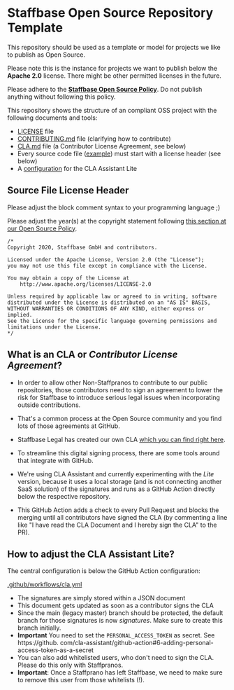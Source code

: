<!-- TODO adjust -->

# Staffbase Open Source Repository Template

This repository should be used as a template or model for projects we like to publish as Open Source.

Please note this is the instance for projects we want to publish below the **Apache 2.0** license. There might be other permitted licenses in the future.

Please adhere to the [**Staffbase Open Source Policy**](https://mitarbeiterapp.atlassian.net/wiki/spaces/LEGAL/pages/1369178123/Staffbase+Open+Source+Policy). Do not publish anything without following this policy.

This repository shows the structure of an compliant OSS project with the following documents and tools: 

* [LICENSE](../master/LICENSE) file
* [CONTRIBUTING.md](../master/CONTRIBUTING.md) file (clarifying how to contribute)
* [CLA.md](../master/CLA.md) file (a Contributor License Agreement, see below)
* Every source code file ([example](../master/src/main/your-code-files-here.js)) must start with a license header (see below) 
* A [configuration](../master/.github/workflows/cla.yml) for the CLA Assistant Lite

## Source File License Header
Please adjust the block comment syntax to your programming language ;)

Please adjust the year(s) at the copyright statement following [this section at our Open Source Policy](https://mitarbeiterapp.atlassian.net/wiki/spaces/LEGAL/pages/1600422442/Copyright+Statements+in+Staffbase+Code+Files).

```
/*
Copyright 2020, Staffbase GmbH and contributors.

Licensed under the Apache License, Version 2.0 (the "License");
you may not use this file except in compliance with the License.

You may obtain a copy of the License at
    http://www.apache.org/licenses/LICENSE-2.0
    
Unless required by applicable law or agreed to in writing, software
distributed under the License is distributed on an "AS IS" BASIS,
WITHOUT WARRANTIES OR CONDITIONS OF ANY KIND, either express or implied.
See the License for the specific language governing permissions and
limitations under the License.
*/

```

## What is an CLA or *Contributor License Agreement*?
- In order to allow other Non-Staffpranos to contribute to our public repositories, those contributors need to sign an agreement to lower the risk for Staffbase to introduce serious legal issues when incorporating outside contributions.

- That's a common process at the Open Source community and you find lots of those agreements at GitHub.

- Staffbase Legal has created our own CLA [which you can find right here](../master/CLA.md).  

- To streamline this digital signing process, there are some tools around that integrate with GitHub.

- We're using CLA Assistant and currently experimenting with the *Lite* version, because it uses a local storage (and is not connecting another SaaS solution) of the signatures and runs as a GitHub Action directly below the respective repository.

- This GitHub Action adds a check to every Pull Request and blocks the merging until all contributors have signed the CLA (by commenting a line like "I have read the CLA Document and I hereby sign the CLA" to the PR).


## How to adjust the CLA Assistant Lite?
The central configuration is below the GitHub Action configuration: 

[.github/workflows/cla.yml](../master/.github/workflows/cla.yml)

- The signatures are simply stored within a JSON document
- This document gets updated as soon as a contributor signs the CLA
- Since the main (legacy master) branch should be protected, the default branch for those signatures is now *signatures*. Make sure to create this branch initially.
- **Important** You need to set the `PERSONAL_ACCESS_TOKEN` as secret. See https://github.
  com/cla-assistant/github-action#6-adding-personal-access-token-as-a-secret
- You can also add whitelisted users, who don't need to sign the CLA. Please do this only with Staffpranos.
- **Important**: Once a Staffprano has left Staffbase, we need to make sure to remove this user from those whitelists (!).



